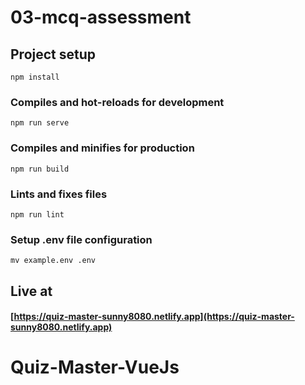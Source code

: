 # 03-mcq-assessment

## Project setup

```
npm install
```

### Compiles and hot-reloads for development

```
npm run serve
```

### Compiles and minifies for production

```
npm run build
```

### Lints and fixes files

```
npm run lint
```

### Setup .env file configuration

```
mv example.env .env
```

## Live at

#### [https://quiz-master-sunny8080.netlify.app](https://quiz-master-sunny8080.netlify.app)

# Quiz-Master-VueJs
